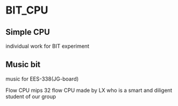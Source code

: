 # BIT_CPU

Simple CPU
------------
individual work for BIT experiment  

Music bit
------
music for EES-338(JG-board)  

Flow CPU
mips 32 flow CPU made by LX who is a smart and diligent student of our group  
